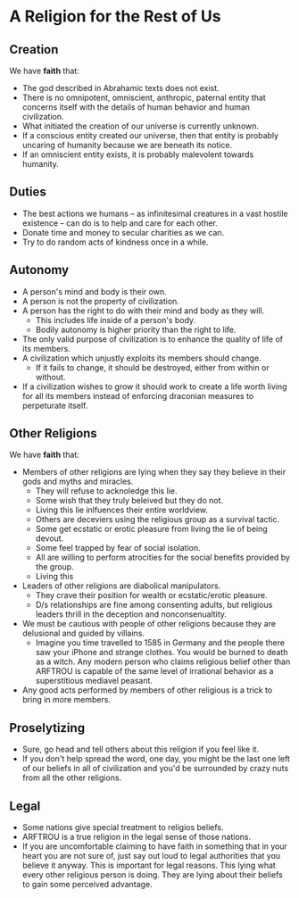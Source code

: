 # A Religion for the Rest of Us

## Creation

We have **faith** that:

* The god described in Abrahamic texts does not exist.
* There is no omnipotent, omniscient, anthropic, paternal entity that concerns itself with the details of human behavior and human civilization.
* What initiated the creation of our universe is currently unknown.
* If a conscious entity created our universe, then that entity is probably uncaring of humanity because we are beneath its notice.
* If an omniscient entity exists, it is probably malevolent towards humanity.

## Duties

* The best actions we humans – as infinitesimal creatures in a vast hostile existence – can do is to help and care for each other.
* Donate time and money to secular charities as we can.
* Try to do random acts of kindness once in a while.

## Autonomy

* A person's mind and body is their own.
* A person is not the property of civilization.
* A person has the right to do with their mind and body as they will.
    * This includes life inside of a person's body.
    * Bodily autonomy is higher priority than the right to life.
* The only valid purpose of civilization is to enhance the quality of life of its members.
* A civilization which unjustly exploits its members should change.
    * If it fails to change, it should be destroyed, either from within or without.
* If a civilization wishes to grow it should work to create a life worth living for all its members instead of enforcing draconian measures to perpeturate itself.

## Other Religions

We have **faith** that:

* Members of other religions are lying when they say they believe in their gods and myths and miracles.
    * They will refuse to acknoledge this lie.
    * Some wish that they truly beleived but they do not.
    * Living this lie inlfuences their entire worldview. 
    * Others are deceviers using the religious group as a survival tactic.
    * Some get ecstatic or erotic pleasure from living the lie of being devout.
    * Some feel trapped by fear of social isolation.
    * All are willing to perform atrocities for the social benefits provided by the group.
    * Living this 
* Leaders of other religions are diabolical manipulators.
    * They crave their position for wealth or ecstatic/erotic pleasure.
    * D/s relationships are fine among consenting adults, but religious leaders thrill in the deception and nonconsenualtity.
* We must be cautious with people of other religions because they are delusional and guided by villains.
    * Imagine you time travelled to 1585 in Germany and the people there saw your iPhone and strange clothes. You would be burned to death as a witch. Any modern person who claims religious belief other than ARFTROU is capable of the same level of irrational behavior as a superstitious mediavel peasant.
* Any good acts performed by members of other religious is a trick to bring in more members.

## Proselytizing

* Sure, go head and tell others about this religion if you feel like it.
* If you don't help spread the word, one day, you might be the last one left of our beliefs in all of civilization and you'd be surrounded by crazy nuts from all the other religions.

## Legal

* Some nations give special treatment to religios beliefs.
* ARFTROU is a true religion in the legal sense of those nations.
* If you are uncomfortable claiming to have faith in something that in your heart you are not sure of, just say out loud to legal authorities that you believe it anyway. This is important for legal reasons. This lying what every other religious person is doing. They are lying about their beliefs to gain some perceived advantage.


